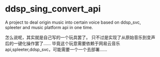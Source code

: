# ddsp_sing_convert_api
A project to deal origin music into certain voice based on ddsp_svc, spleeter and music platform api in one time.

怎么说呢，其实就是自己写的一个玩具罢了。
只不过是实现了从原始音乐到变声后的一键化操作罢了……
毕竟这个玩意需要依赖于网易云音乐api,spleeter,ddsp_svc，可能需要一个一个去部署……
